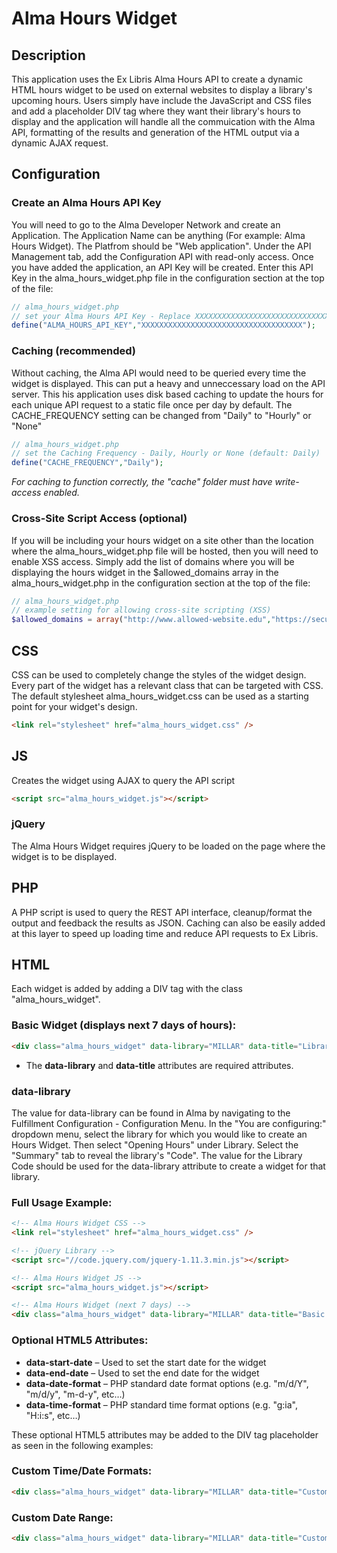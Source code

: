 # Alma Hours Widget

## Description
This application uses the Ex Libris Alma Hours API to create a dynamic HTML hours widget to be used on external websites to display a library's upcoming hours. Users simply have include the JavaScript and CSS files and add a placeholder DIV tag where they want their library's hours to display and the application will handle all the commuication with the Alma API, formatting of the results and generation of the HTML output via a dynamic AJAX request.

## Configuration
### Create an Alma Hours API Key
You will need to go to the Alma Developer Network and create an Application. The Application Name can be anything (For example: Alma Hours Widget). The Platfrom should be "Web application". Under the API Management tab, add the Configuration API with read-only access. Once you have added the application, an API Key will be created. Enter this API Key in the alma_hours_widget.php file in the configuration section at the top of the file:
```php
// alma_hours_widget.php
// set your Alma Hours API Key - Replace XXXXXXXXXXXXXXXXXXXXXXXXXXXXXXXXXXXX with your Alma API Key
define("ALMA_HOURS_API_KEY","XXXXXXXXXXXXXXXXXXXXXXXXXXXXXXXXXXXX");
```

### Caching (recommended)
Without caching, the Alma API would need to be queried every time the widget is displayed. This can put a heavy and unneccessary load on the API server. This his application uses disk based caching to update the hours for each unique API request to a static file once per day by default. The CACHE_FREQUENCY setting can be changed from "Daily" to "Hourly" or "None"
```php
// alma_hours_widget.php
// set the Caching Frequency - Daily, Hourly or None (default: Daily)
define("CACHE_FREQUENCY","Daily");
```
*For caching to function correctly, the "cache" folder must have write-access enabled.*

### Cross-Site Script Access (optional)
If you will be including your hours widget on a site other than the location where the alma_hours_widget.php file will be hosted, then you will need to enable XSS access. Simply add the list of domains where you will be displaying the hours widget in the $allowed_domains array in the alma_hours_widget.php in the configuration section at the top of the file:
```php
// alma_hours_widget.php
// example setting for allowing cross-site scripting (XSS)
$allowed_domains = array("http://www.allowed-website.edu","https://secure.allowed-website.edu");
```

## CSS
CSS can be used to completely change the styles of the widget design. Every part of the widget has a relevant class that can be targeted with CSS. The default stylesheet alma_hours_widget.css can be used as a starting point for your widget's design.
```html
<link rel="stylesheet" href="alma_hours_widget.css" />
```

## JS
Creates the widget using AJAX to query the API script
```html
<script src="alma_hours_widget.js"></script>
```
### jQuery
The Alma Hours Widget requires jQuery to be loaded on the page where the widget is to be displayed.

## PHP
A PHP script is used to query the REST API interface, cleanup/format the output and feedback the results as JSON. Caching can also be easily added at this layer to speed up loading time and reduce API requests to Ex Libris.

## HTML
Each widget is added by adding a DIV tag with the class "alma_hours_widget".


### Basic Widget (displays next 7 days of hours):
```html
<div class="alma_hours_widget" data-library="MILLAR" data-title="Library Hours"></div>
```
- The **data-library** and **data-title** attributes are required attributes.

### data-library
The value for data-library can be found in Alma by navigating to the Fulfillment Configuration - Configuration Menu. In the "You are configuring:" dropdown menu, select the library for which you would like to create an Hours Widget. Then select "Opening Hours" under Library. Select the "Summary" tab to reveal the library's "Code". The value for the Library Code should be used for the data-library attribute to create a widget for that library.

### Full Usage Example:
```html
<!-- Alma Hours Widget CSS -->
<link rel="stylesheet" href="alma_hours_widget.css" />

<!-- jQuery Library -->
<script src="//code.jquery.com/jquery-1.11.3.min.js"></script>

<!-- Alma Hours Widget JS -->
<script src="alma_hours_widget.js"></script>

<!-- Alma Hours Widget (next 7 days) -->
<div class="alma_hours_widget" data-library="MILLAR" data-title="Basic Hours"></div>
```


### Optional HTML5 Attributes:
- **data-start-date** – Used to set the start date for the widget
- **data-end-date** – Used to set the end date for the widget
- **data-date-format** – PHP standard date format options (e.g. "m/d/Y", "m/d/y", "m-d-y", etc…)
- **data-time-format** – PHP standard time format options (e.g. "g:ia", "H:i:s", etc…)

These optional HTML5 attributes may be added to the DIV tag placeholder as seen in the following examples:

### Custom Time/Date Formats:
```html
<div class="alma_hours_widget" data-library="MILLAR" data-title="Custom Date/Time Format" data-date-format="m-d-y" data-time-format="H:i:s"></div>
```


### Custom Date Range:
```html
<div class="alma_hours_widget" data-library="MILLAR" data-title="Custom Date Range" data-start-date="2015-11-24" data-end-date="2015-12-05"></div>
```
